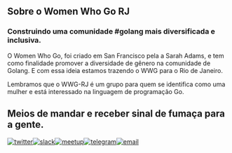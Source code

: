 ## Sobre o Women Who Go RJ
### Construindo uma comunidade #golang mais diversificada e inclusiva.

O Women Who Go, foi criado em San Francisco pela a Sarah Adams, e tem como finalidade promover a diversidade de gênero na comunidade de Golang. E com essa ideia estamos trazendo o WWG para o Rio de Janeiro.

Lembramos que o WWG-RJ é um grupo para quem se identifica como uma mulher e está interessado na linguagem de programação Go.


## Meios de mandar e receber sinal de fumaça para a gente.

[![twitter](http://icon-icons.com/icons2/478/PNG/72/Twitter_46983.png)](https://twitter.com/WWGBrasil)[![slack](http://icon-icons.com/icons2/478/PNG/72/slack_47017.png)](https://gophers.slack.com/messages/womenwhogo)[![meetup](http://icon-icons.com/icons2/1121/PNG/72/1486147209-social-media-circled-network08_79495.png)](https://www.meetup.com/pt-BR/wwg-rio)[![telegram](http://icon-icons.com/icons2/923/PNG/72/telegram_icon-icons.com_72055.png)](https://telegram.me/joinchat/BCOBsj6vVeV62WJXeajheA)[![email](http://icon-icons.com/icons2/272/PNG/72/Email_30017.png)](riodejaneiro@womenwhogo.org)

